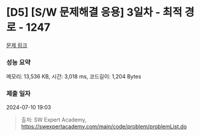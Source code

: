 # [D5] [S/W 문제해결 응용] 3일차 - 최적 경로 - 1247 

[문제 링크](https://swexpertacademy.com/main/code/problem/problemDetail.do?contestProbId=AV15OZ4qAPICFAYD) 

### 성능 요약

메모리: 13,536 KB, 시간: 3,018 ms, 코드길이: 1,204 Bytes

### 제출 일자

2024-07-10 19:03



> 출처: SW Expert Academy, https://swexpertacademy.com/main/code/problem/problemList.do